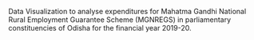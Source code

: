 Data Visualization to analyse expenditures for Mahatma Gandhi National Rural Employment Guarantee Scheme (MGNREGS) in parliamentary constituencies of Odisha for the financial year 2019-20.